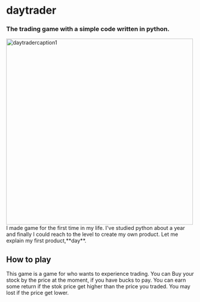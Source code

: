 # daytrader
### The trading game with a simple code written in python.
<img width="500" alt="daytradercaption1" src="https://user-images.githubusercontent.com/75876484/103157065-c5bba980-47f2-11eb-9e0c-81fd6094c924.png">
I made game for the first time in my life. I've studied python about a year and finally I could reach to the level to create my own product. Let me explain my first product,**day**.

## How to play
This game is a game for who wants to experience trading.
You can Buy your stock by the price at the moment, if you have bucks to pay. You can earn some return if the stok price get higher than the price you traded. You may lost if the price get lower. 
